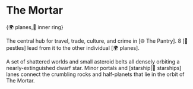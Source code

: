 # The Mortar

{🌍 planes,🔴 inner ring}

The central hub for travel, trade, culture, and crime in [🌐 The Pantry]. 8 [🚪 pestles] lead from it to the other individual [🌍 planes].

A set of shattered worlds and small asteroid belts all densely orbiting a nearly-extinguished dwarf star. Minor portals and [starship|🚀 starships] lanes connect the crumbling rocks and half-planets that lie in the orbit of The Mortar.
